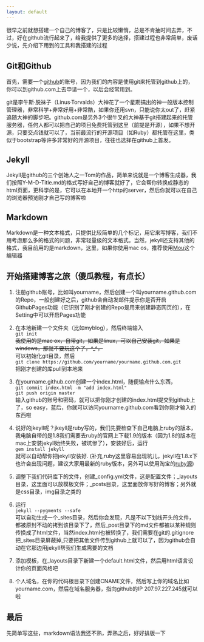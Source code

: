 ```yaml
---
layout: default
---
```

很早之前就想搭建一个自己的博客了，只是比较懒惰，总是不肯抽时间去弄，不过，好在github流行起来了，给我提供了更多的选择，搭建过程也非常简单，废话少说，先介绍下用到的工具和我搭建的过程

Git和Github
-------------------

首先，需要一个[github][1]的账号，因为我们的内容是使用git来托管到github上的，你可以到github.com上去申请一个，以后会经常用到。

git是李牛斯·脱袜子（Linus·Torvalds）大神花了一个星期搞出的神一般版本控制管理器，非常科学+非常好用+非常酷，如果你还用svn，只能说你太out了，赶紧追随大神的脚步吧。github.com是另外3个很牛叉的大神基于git搭建起来的托管服务器，任何人都可以把自己的项目免费托管到这里（前提是开源），如果不想开源，只要交点钱就可以了，当前最流行的开源项目（如Ruby）都托管在这里，类似于bootstrap等许多非常好的开源项目，往往也选择在github上首发。

Jekyll
-------------------

Jekyll是github的三个创始人之一Tom的作品，简单来说就是一个博客生成器，我们按照Y-M-D-Title.md的格式写好自己的博客就好了，它会帮你转换成静态的html页面，更科学的是，它可以在本地开一个http的server，然后你就可以在自己的浏览器预览刚才自己写的博客啦

Markdown
-------------------

Markdown是一种文本格式，只提供比较简单的几个标记，用它来写博客，我们不用考虑那么多的格式的问题，非常轻量级的文本格式。当然，jekyll还支持其他的格式，我目前用的是markdown，这里，如果你使用mac os，推荐使用[Mou](http://mouapp.com/)这个编辑器


开始搭建博客之旅（傻瓜教程，有点长）
-----------------

1. 注册github账号，比如叫yourname，然后创建一个叫yourname.github.com的Repo，一般创建好之后，github会自动发邮件提示你是否开启GithubPages功能（它识别了刚才创建的Repo是用来创建静态网页的），在Setting中可以开启Pages功能

2. 在本地新建一个文件夹（比如myblog），然后终端输入  
`git init `  
<del>我使用的是mac ox，自带git，如果是linux，可以自己安装git，如果是windows，那就不要玩这个了，^_^，</del>  
可以初始化git目录，然后  
`git clone https://github.com/yourname/yourname.github.com.git`   
把刚才创建的库pull到本地来

3. 在yourname.github.com创建一个index.html，随便输点什么东西，  
`git commit index.html -m "add index.html"`  
`git push origin master`  
输入github的账号和密码，就可以把你刚才创建的index.html提交到github上了，so easy，蓝后，你就可以访问yourname.github.com看到你刚才输入的东西啦

4. 说好的jkeyll呢？jkeyll是ruby写的，我们先要检查下自己电脑上ruby的版本，我电脑自带的是1.8我们需要去ruby的官网上下载1.9的版本（因为1.8的版本在mac上安装jekyll始终失败，被坑惨了），安装好后，运行  
`gem install jekyll`  
就可以自动帮你把jekyll安装好. (补充,ruby这里容易出现坑儿，jekyll在1.8.x下也许会出现问题，建议大家用最新的ruby版本，另外可以使用淘宝的[ruby源](http://ruby.taobao.org))

5. 调整下我们代码库下的文件，创建_config.yml文件，这是配置文件；_layouts目录，这里面可以放模板文件；_posts目录，这里面放你写好的博客；另外就是css目录，img目录之类的

6. 运行  
`jekyll --pygments --safe`   
可以自动生成一个_sites目录，然后你会发现，凡是不以下划线开头的文件，都被原封不动的拷到该目录下了，然后_post目录下的md文件都被以某种规则传换成了html文件，当然index.html也被转换了，我们需要在git的.gitignore把_sites目录屏蔽掉,只要把其他文件传到github上就可以了，因为github会自动在它那边用jekyll帮我们生成需要的文档

7. 添加模板，在_layouts目录下新建一个default.html文件，然后用html语言设计你的页面风格吧

8. 个人域名，在你的代码根目录下创建CNAME文件，然后写上你的域名比如yourname.com，然后在域名服务器，指向github的IP 207.97.227.245就可以啦



最后
-------------------

先简单写这些，markdown语法我还不熟，弄熟之后，好好排版一下

 [1]: http://github.com/ "Github"